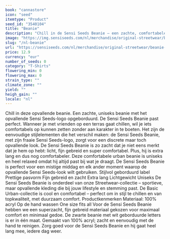 ```yaml
---
book: "cannastore"
icon: "seed"
itemtype: "Product"
seed_id: "3540104"
title: "Beanie"
description: "Chill in de Sensi Seeds Beanie – een zachte, comfortabele beanie met het stijlvolle Sensi Seeds-logo opgeborduurd. Koop nu online!"
image: "https://img.sensiseeds.com/nl/merchandise/original-streetwear/beanie-grey-image.png"
slug: "/nl-beanie"
url: "https://sensiseeds.com/nl/merchandise/original-streetwear/beanie-grey?a_aid=cannastore"
price: 12.9
currency: "eur"
number_of_seeds: 0
category: "T-Shirts"
flowering_min: 0
flowering_max: 0
strain_type: ""
climate_zone: ""
yield: ""
heigh_gain: ""
locale: "nl"
---
```

Chill in deze opvallende beanie. Een zachte, uniseks beanie met het opvallende Sensi Seeds-logo opgeborduurd. De Sensi Seeds Beanie past perfect. Wanneer je met vrienden op een terras gaat chillen, wil je iets comfortabels op kunnen zetten zonder aan karakter in te boeten. Het zijn de eenvoudige stijlelementen die het verschil maken: de Sensi Seeds Beanie, met zijn fraaie Sensi Seeds-logo, zorgt voor een discrete maar toch opvallende look. De Sensi Seeds Beanie is zo zacht dat je niet eens merkt dat je hem op hebt: licht, fijn gebreid en super comfortabel. Plus, hij is extra lang en dus nog comfortabeler. Deze comfortabele urban beanie is uniseks en heel relaxed omdat hij altijd past bij wat je draagt. De Sensi Seeds Beanie is perfect voor een mistige middag en elk ander moment waarop de opvallende Sensi Seeds-look wilt gebruiken. Stijlvol geborduurd label Prettige pasvorm Fijn gebreid en zacht Extra lang Lichtgewicht Uniseks De Sensi Seeds Beanie is onderdeel van onze Streetwear-collectie – sportieve, maar opvallende kleding die bij jouw lifestyle en stemming past. De Basic Urban-collectie is cool en comfortabel – perfect om in stijl te chillen en van topkwaliteit, met duurzaam comfort. Productkenmerken Materiaal: 100% acryl Op de hand wassen One size fits all Voor de Sensi Seeds Beanie hebben we een superzacht, fijn gebreid materiaal gekozen voor maximaal comfort en minimaal gedoe. De zwarte beanie met wit geborduurde letters is er in één maat. Gemaakt van 100% acryl; zacht en eenvoudig met de hand te reinigen. Zorg goed voor de Sensi Seeds Beanie en hij gaat heel lang mee, iedere dag weer.
